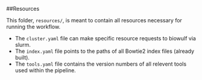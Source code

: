 ##Resources

This folder, `resources/`, is meant to contain all resources necessary for running the workflow. 
- The `cluster.yaml` file can make specific resource requests to biowulf via slurm.
- The `index.yaml` file points to the paths of all Bowtie2 index files (already built).
- The `tools.yaml` file contains the version numbers of all relevent tools used within the pipeline.